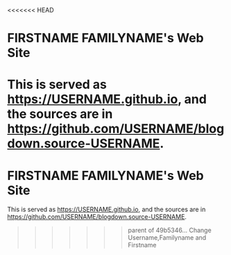 <<<<<<< HEAD
# FIRSTNAME FAMILYNAME's Web Site

This is served as https://USERNAME.github.io, and the sources are in https://github.com/USERNAME/blogdown.source-USERNAME.
=======
# FIRSTNAME FAMILYNAME's Web Site

This is served as https://USERNAME.github.io, and the sources are in https://github.com/USERNAME/blogdown.source-USERNAME.
>>>>>>> parent of 49b5346... Change Username,Familyname and Firstname

